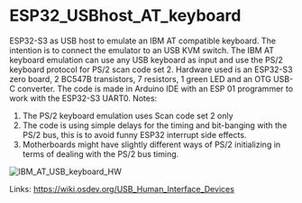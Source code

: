 # ESP32_USBhost_AT_keyboard
ESP32-S3 as USB host to emulate an IBM AT compatible keyboard. The intention is to connect the emulator to an USB KVM switch.
The IBM AT keyboard emulation can use any USB keyboard as input and use the PS/2 keyboard protocol for PS/2 scan code set 2.
Hardware used is an ESP32-S3 zero board, 2 BC547B transistors, 7 resistors, 1 green LED and an OTG USB-C converter.
The code is made in Arduino IDE with an ESP 01 programmer to work with the ESP32-S3 UART0.
Notes:
1. The PS/2 keyboard emulation uses Scan code set 2 only
2. The code is using simple delays for the timing and bit-banging with the PS/2 bus, this is to avoid funny ESP32 interrupt side effects.
3. Motherboards might have slightly different ways of PS/2 initializing in terms of dealing with the PS/2 bus timing.
   
![IBM_AT_USB_keyboard_HW](https://github.com/user-attachments/assets/f3f84d8d-aad0-4718-ab72-accd76cc90af)

Links:
https://wiki.osdev.org/USB_Human_Interface_Devices
